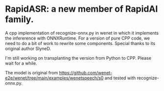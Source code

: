 # RapidASR: a new member of RapidAI family.
A cpp implementation of recognize-onnx.py in wenet in which it implements the infererence with ONNXRuntime. For a version of pure CPP code, we need to do a bit of work to rewrite some components.
Special thanks to its original author SlyneD.



I'm still working on transplanting the version  from Python to CPP. Please wait for a while.

The model is original from https://github.com/wenet-e2e/wenet/tree/main/examples/wenetspeech/s0 and tested with recognize-onnx.py.


